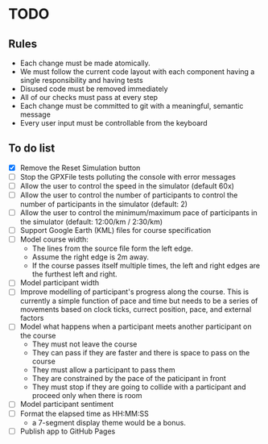 # TODO

## Rules

- Each change must be made atomically.
- We must follow the current code layout with each component having a single responsibility and having tests
- Disused code must be removed immediately
- All of our checks must pass at every step
- Each change must be committed to git with a meaningful, semantic message
- Every user input must be controllable from the keyboard

## To do list

- [x] Remove the Reset Simulation button
- [ ] Stop the GPXFile tests polluting the console with error messages
- [ ] Allow the user to control the speed in the simulator (default 60x)
- [ ] Allow the user to control the number of participants to control the number of participants in the simulator (default: 2)
- [ ] Allow the user to control the minimum/maximum pace of participants in the simulator (default: 12:00/km / 2:30/km)
- [ ] Support Google Earth (KML) files for course specification
- [ ] Model course width:
  - The lines from the source file form the left edge.
  - Assume the right edge is 2m away.
  - If the course passes itself multiple times, the left and right edges are the furthest left and right.
- [ ] Model participant width
- [ ] Improve modelling of participant's progress along the course. This is currently a simple function of pace and time but needs to be a series of movements based on clock ticks, currect position, pace, and external factors
- [ ] Model what happens when a participant meets another participant on the course
  - They must not leave the course
  - They can pass if they are faster and there is space to pass on the course
  - They must allow a participant to pass them
  - They are constrained by the pace of the paticipant in front
  - They must stop if they are going to collide with a participant and proceed only when there is room
- [ ] Model participant sentiment
- [ ] Format the elapsed time as HH:MM:SS
  - a 7-segment display theme would be a bonus.
- [ ] Publish app to GitHub Pages
